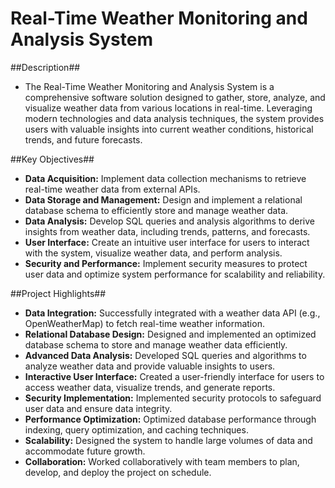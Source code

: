 # Real-Time Weather Monitoring and Analysis System
##Description##
- The Real-Time Weather Monitoring and Analysis System is a comprehensive software solution designed to gather, store, analyze, and visualize weather data from various locations in real-time. Leveraging modern technologies and data analysis techniques, the system provides users with valuable insights into current weather conditions, historical trends, and future forecasts.
  
##Key Objectives##
- **Data Acquisition:** Implement data collection mechanisms to retrieve real-time weather data from external APIs.
- **Data Storage and Management:** Design and implement a relational database schema to efficiently store and manage weather data.
- **Data Analysis:** Develop SQL queries and analysis algorithms to derive insights from weather data, including trends, patterns, and forecasts.
- **User Interface:** Create an intuitive user interface for users to interact with the system, visualize weather data, and perform analysis.
- **Security and Performance:** Implement security measures to protect user data and optimize system performance for scalability and reliability.

##Project Highlights##
- **Data Integration:** Successfully integrated with a weather data API (e.g., OpenWeatherMap) to fetch real-time weather information.
- **Relational Database Design:** Designed and implemented an optimized database schema to store and manage weather data efficiently.
- **Advanced Data Analysis:** Developed SQL queries and algorithms to analyze weather data and provide valuable insights to users.
- **Interactive User Interface:** Created a user-friendly interface for users to access weather data, visualize trends, and generate reports.
- **Security Implementation:** Implemented security protocols to safeguard user data and ensure data integrity.
- **Performance Optimization:** Optimized database performance through indexing, query optimization, and caching techniques.
- **Scalability:** Designed the system to handle large volumes of data and accommodate future growth.
- **Collaboration:** Worked collaboratively with team members to plan, develop, and deploy the project on schedule.








